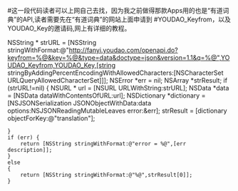 #这一段代码读者可以上网自己去找，因为我之前做得那款Apps用的也是“有道词典”的API,读者需要先在“有道词典”的网站上面申请到
#YOUDAO_Keyfrom，以及YOUDAO_Key的邀请码,网上有详细的教程。



 NSString * strURL = [NSString stringWithFormat:@"http://fanyi.youdao.com/openapi.do?keyfrom=%@&key=%@&type=data&doctype=json&version=1.1&q=%@",YOUDAO_Keyfrom,YOUDAO_Key,[string stringByAddingPercentEncodingWithAllowedCharacters:[NSCharacterSet URLQueryAllowedCharacterSet]]];
    NSError *err = nil;
    NSArray *strResult;
    if (strURL!=nil) {
        NSURL * url = [NSURL URLWithString:strURL];
        NSData *data = [NSData dataWithContentsOfURL:url];
        NSDictionary *dictionary = [NSJSONSerialization JSONObjectWithData:data options:NSJSONReadingMutableLeaves error:&err];
        strResult = [dictionary objectForKey:@"translation"];
        
    }
    if (err) {
        return [NSString stringWithFormat:@"error = %@",[err description]];
    }
    else
    {
        return [NSString stringWithFormat:@"%@",strResult[0]];
    }
